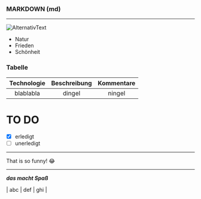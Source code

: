 ### MARKDOWN (md)

---

![AlternativText](https://www.fotowissen.eu/wp-content/uploads/2022/09/raus-in-die-natur-fotografieren-titelbild-7.jpg)

<!-- Die Natur schenkt Frieden und Schönheit-->

- Natur
- Frieden
- Schönheit

### Tabelle

| Technologie | Beschreibung | Kommentare |
| :---------: | :----------: | :--------: |
| blablabla   | dingel       | ningel     |

# TO DO

- [x] erledigt
- [ ] unerledigt

---

That is so funny! :joy:

---

***das macht Spaß***

| abc | def | ghi |

